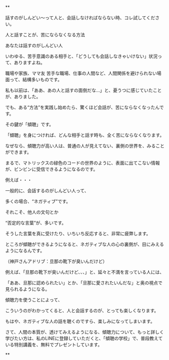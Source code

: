 **

話すのがしんどい〜って人と、会話しなければならない時、コレ試してください。

人と話すことが、苦にならなくなる方法

  

あなたは話すのがしんどい人

いわゆる、苦手意識のある相手と、「どうしても会話しなきゃいけない」状況って、ありますよね。

  
職場や家族、ママ友 苦手な職場、仕事の人間など、人間関係を避けられない場面って、結構多いものです。

  

私も以前は、「ああ、あの人と話すの面倒だな…」と、憂うつに感じていたことが、ありました。  
  

でも、ある“方法”を実践し始めたら、驚くほど会話が、苦にならなくなったんです。

  

その鍵が「傾聴」です。

「傾聴」を身につければ、どんな相手と話す時も、全く苦にならなくなります。

  
なぜなら、傾聴力が高い人は、普通の人が見えてない、裏側の世界を、みることができます。

  

まるで、マトリックスの緑色のコードの世界のように、表面に出てこない情報が、ビンビンに受信できるようになるのです。

例えば・・・

  
一般的に、会話するのがしんどい人って、

多くの場合、“ネガティブ”です。

  

それこそ、他人の文句とか

“否定的な言葉”が、多いです。  
  

そうした言葉を真に受けたり、いちいち反応すると、非常に疲弊します。

  

ところが傾聴ができるようになると、ネガティブな人の心の裏側が、目にみえるようになるんです。

  

（神戸さんアドリブ：旦那の靴下が臭いんだけど）

例えば、「旦那の靴下が臭いんだけど、、、」と、延々と不満を言っている人には、

「ああ、旦那に認められたい」とか、「旦那に愛されたいんだな」と奥の視点で見られるようになる。

傾聴力を使うことによって、

  
こういうのがわかってくると、人と会話するのが、とっても楽しくなります。

もはや、ネガティブな人の話を聴くのですら、楽しみになってしまいます。

  

さて、人間の本質が、透けてみえるようになる、傾聴力について、もっと詳しく学びたい方は、私のLINEに登録していただくと、「傾聴の学校」で、普段教えている特別講義を、無料でプレゼントしています。  
  

  
**